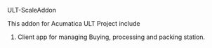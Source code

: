 ULT-ScaleAddon

This addon for Acumatica ULT Project include 
1. Client app for managing Buying, processing and packing station.
